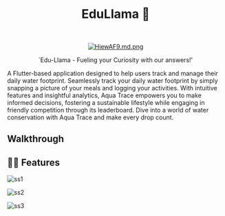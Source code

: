 <h1 align="center">  EduLlama 📝 </h1> <br>
<p align="center">
</p>

<p align="center">
 <a href="https://pbs.twimg.com/media/GLwgHwIXMAAUBrS?format=jpg&name=small">
    <img src="https://pbs.twimg.com/media/GLwgHwIXMAAUBrS?format=jpg&name=medium" alt="HiewAF9.md.png" border="0">
  </a>
<p align="center">
  `Edu-Llama - Fueling your Curiosity with our answers!'
</p>




 A Flutter-based application designed to help users track and manage their daily water footprint. Seamlessly track your daily water footprint by simply snapping a picture of your meals and logging your activities. With intuitive features and insightful analytics, Aqua Trace empowers you to make informed decisions, fostering a sustainable lifestyle while engaging in friendly competition through its leaderboard. Dive into a world of water conservation with Aqua Trace and make every drop count.


## Walkthrough





## 💬💡 Features

![ss1](https://github.com/user-attachments/assets/10cc5077-63ce-44cf-bba2-c2925b2261a4)


![ss2](https://github.com/user-attachments/assets/298c3811-8333-4f49-9024-788ef07fa12d)

![ss3](https://github.com/user-attachments/assets/b6e81470-06cf-483b-a195-a088acf99c10)
